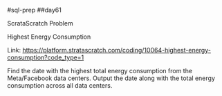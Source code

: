 #sql-prep
##day61

ScrataScratch Problem

Highest Energy Consumption

Link:
https://platform.stratascratch.com/coding/10064-highest-energy-consumption?code_type=1

Find the date with the highest total energy consumption from the Meta/Facebook data centers. Output the date along with the total energy consumption across all data centers.